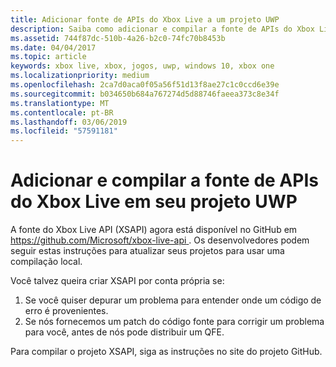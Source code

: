 ```yaml
---
title: Adicionar fonte de APIs do Xbox Live a um projeto UWP
description: Saiba como adicionar e compilar a fonte de APIs do Xbox Live em seu projeto UWP.
ms.assetid: 744f87dc-510b-4a26-b2c0-74fc70b8453b
ms.date: 04/04/2017
ms.topic: article
keywords: xbox live, xbox, jogos, uwp, windows 10, xbox one
ms.localizationpriority: medium
ms.openlocfilehash: 2ca7d0aca0f05a56f51d13f8ae27c1c0ccd6e39e
ms.sourcegitcommit: b034650b684a767274d5d88746faeea373c8e34f
ms.translationtype: MT
ms.contentlocale: pt-BR
ms.lasthandoff: 03/06/2019
ms.locfileid: "57591181"
---
```

# <a name="add-and-compile-the-xbox-live-apis-source-in-your-uwp-project"></a>Adicionar e compilar a fonte de APIs do Xbox Live em seu projeto UWP

A fonte do Xbox Live API (XSAPI) agora está disponível no GitHub em [ https://github.com/Microsoft/xbox-live-api ](https://github.com/Microsoft/xbox-live-api). Os desenvolvedores podem seguir estas instruções para atualizar seus projetos para usar uma compilação local.

Você talvez queira criar XSAPI por conta própria se:
1. Se você quiser depurar um problema para entender onde um código de erro é provenientes.
1. Se nós fornecemos um patch do código fonte para corrigir um problema para você, antes de nós pode distribuir um QFE.

Para compilar o projeto XSAPI, siga as instruções no site do projeto GitHub.

